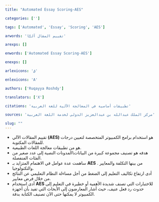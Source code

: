```yaml
---
title: "Automated Essay Scoring-AES"

categories: ['']

tags: ['Automated', 'Essay', 'Scoring', 'AES']

arwords: 'تقييم المقال آليًّا'

arexps: []

enwords: ['Automated Essay Scoring-AES']

enexps: []

arlexicons: 'ق'

enlexicons: 'A'

authors: ['Ruqayya Roshdy']

translators: ['X']

citations: 'تطبيقات أساسية في المعالجة الآلية للغة العربية'

sources: 'مركز الملك عبدالله بن عبدالعزيز الدولي لخدمة اللغة العربية'

slug: ""
---
```



- تقييم المقالات الآلي **(AES)** هو استخدام برامج الكمبيوتر المتخصصة لتعيين درجات للمقالات المكتوبة.
- هو من تطبيقات معالجة اللغات الطبيعية.
- هدفه هو تصنيف مجموعة كبيرة من البيانات\المدونات النصية إلى عدد صغير من الفئات المنفصلة.
- ساهمت عدة عوامل في الاهتمام المتزايد بـ **AES** . من بينها التكلفة والمعايير والتكنولوجيا.
- أدى ارتفاع تكاليف التعليم إلى الضغط من أجل مساءلة النظام التعليمي عن النتائج من خلال فرض معايير.
- أدى استخدام **AES** للاختبارات التي تصنف شديدة الأهمية أو خطيرة في التعليم إلى حدوث رد فعل عنيف، حيث أشار المعارضون إلى الأبحاث التي تفيد بأن أجهزة الكمبيوتر لا يمكنها حتى الآن تصنيف الكتابة بدقة.

